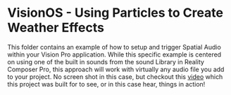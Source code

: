 # VisionOS - Using Particles to Create Weather Effects

This folder contains an example of how to setup and trigger Spatial Audio within your Vision Pro application. While this specific example is centered on using one of the built in sounds from the sound Library in Reality Composer Pro, this approach will work with virtually any audio file you add to your project. No screen shot in this case, but checkout this [video](https://www.youtube.com/watch?v=_wq-E4VaVZ4) which this project was built for to see, or in this case hear, things in action! 

